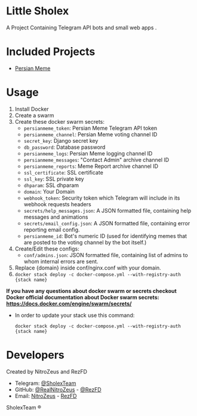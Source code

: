 # Little Sholex
A Project Containing Telegram API bots and small web apps .
# Included Projects
- [Persian Meme](https://t.me/Persian_Meme_Bot)
# Usage
1. Install Docker
2. Create a swarm
3. Create these docker swarm secrets: 
   - `persianmeme_token`: Persian Meme Telegram API token
   - `persianmeme_channel`: Persian Meme voting channel ID
   - `secret_key`: Django secret key
   - `db_password`: Database password
   - `persianmeme_logs`: Persian Meme logging channel ID
   - `persianmeme_messages`: "Contact Admin" archive channel ID
   - `persianmeme_reports`: Meme Report archive channel ID
   - `ssl_certificate`: SSL certificate
   - `ssl_key`: SSL private key
   - `dhparam`: SSL dhparam
   - `domain`: Your Domain
   - `webhook_token`: Security token which Telegram will include in its webhook requests headers
   - `secrets/help_messages.json`: A JSON formatted file, containing help messages and animations
   - `secrets/email_config.json`: A JSON formatted file, containing error reporting email config.
   - `persianmeme_id`: Bot's numeric ID (used for identifying memes that are posted to the voting channel by the bot itself.)
4. Create/Edit these configs:
   - `conf/admins.json`: JSON formatted file, containing list of admins to whom internal errors are sent.
5. Replace {domain} inside conf/nginx.conf with your domain.
6. `docker stack deploy -c docker-compose.yml --with-registry-auth {stack name}`

**If you have any questions about docker swarm or secrets checkout Docker official documentation about
Docker swarm secrets: https://docs.docker.com/engine/swarm/secrets/**
- In order to update your stack use this command:

    `docker stack deploy -c docker-compose.yml --with-registry-auth {stack name}`
# Developers
Created by NitroZeus and RezFD
      
- Telegram: [@SholexTeam](https://t.me/SholexTeam)
- GitHub: [@RealNitroZeus](https://github.com/RealNitroZeus) - [@RezFD](https://github.com/RezFD)
- Email: [NitroZeus](mailto:NitroZeus@sholex.team) - [RezFD](mailto:rez@sholex.team)

SholexTeam &reg;
